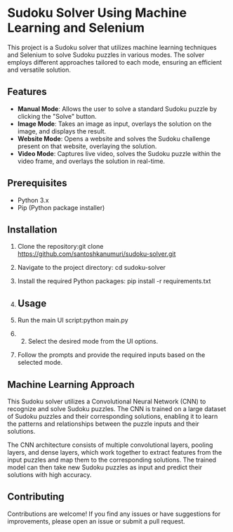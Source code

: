 # Sudoku Solver Using Machine Learning and Selenium

This project is a Sudoku solver that utilizes machine learning techniques and Selenium to solve Sudoku puzzles in various modes. The solver employs different approaches tailored to each mode, ensuring an efficient and versatile solution.

## Features

- **Manual Mode**: Allows the user to solve a standard Sudoku puzzle by clicking the "Solve" button.
- **Image Mode**: Takes an image as input, overlays the solution on the image, and displays the result.
- **Website Mode**: Opens a website and solves the Sudoku challenge present on that website, overlaying the solution.
- **Video Mode**: Captures live video, solves the Sudoku puzzle within the video frame, and overlays the solution in real-time.

## Prerequisites

- Python 3.x
- Pip (Python package installer)

## Installation

1. Clone the repository:git clone https://github.com/santoshkanumuri/sudoku-solver.git
2. Navigate to the project directory: cd sudoku-solver
3. Install the required Python packages: pip install -r requirements.txt
4. ## Usage

1. Run the main UI script:python main.py
2. 2. Select the desired mode from the UI options.
3. Follow the prompts and provide the required inputs based on the selected mode.

## Machine Learning Approach

This Sudoku solver utilizes a Convolutional Neural Network (CNN) to recognize and solve Sudoku puzzles. The CNN is trained on a large dataset of Sudoku puzzles and their corresponding solutions, enabling it to learn the patterns and relationships between the puzzle inputs and their solutions.

The CNN architecture consists of multiple convolutional layers, pooling layers, and dense layers, which work together to extract features from the input puzzles and map them to the corresponding solutions. The trained model can then take new Sudoku puzzles as input and predict their solutions with high accuracy.

## Contributing

Contributions are welcome! If you find any issues or have suggestions for improvements, please open an issue or submit a pull request.
